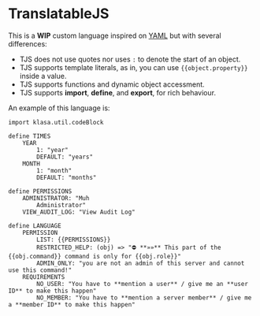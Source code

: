 # TranslatableJS

This is a **WIP** custom language inspired on [YAML](http://yaml.org/) but with several differences:

- TJS does not use quotes nor uses `:` to denote the start of an object.
- TJS supports template literals, as in, you can use `{{object.property}}` inside a value.
- TJS supports functions and dynamic object accessment.
- TJS supports **import**, **define**, and **export**, for rich behaviour.

An example of this language is:

```
import klasa.util.codeBlock

define TIMES
    YEAR
        1: "year"
        DEFAULT: "years"
    MONTH
        1: "month"
        DEFAULT: "months"

define PERMISSIONS
    ADMINISTRATOR: "Muh
        Administrator"
    VIEW_AUDIT_LOG: "View Audit Log"

define LANGUAGE
    PERMISSION
        LIST: {{PERMISSIONS}}
        RESTRICTED_HELP: (obj) => "⛔ **»»** This part of the {{obj.command}} command is only for {{obj.role}}"
        ADMIN_ONLY: "you are not an admin of this server and cannot use this command!"
    REQUIREMENTS
        NO_USER: "You have to **mention a user** / give me an **user ID** to make this happen"
        NO_MEMBER: "You have to **mention a server member** / give me a **member ID** to make this happen"
```
